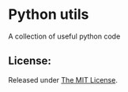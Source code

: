 # Python utils

A collection of useful python code

License:
--------
Released under [The MIT License](https://github.com/delimitry/python_utils/blob/master/LICENSE).
